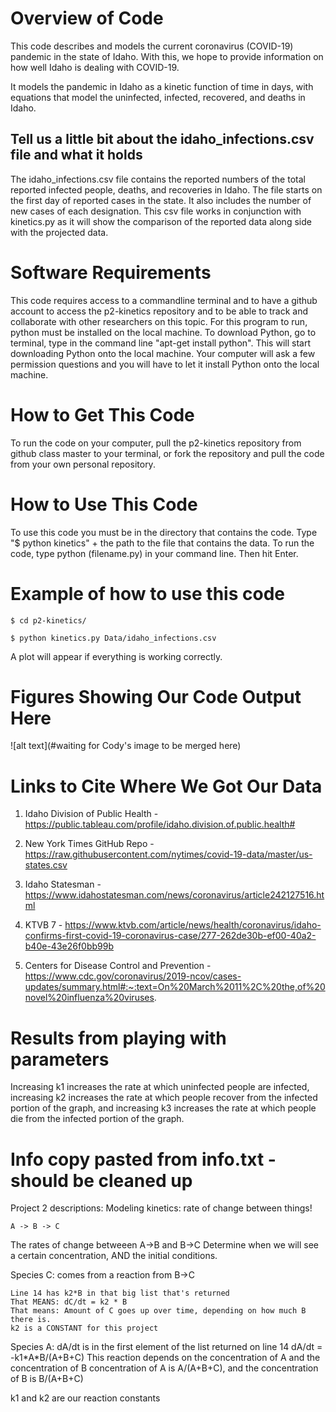 # Overview of Code
This code describes and models the current coronavirus (COVID-19) pandemic in the state of Idaho. With this, we hope to provide information on how well Idaho is dealing with COVID-19.

It models the pandemic in Idaho as a kinetic function of time in days, with equations that model the uninfected, infected, recovered, and deaths in Idaho.

## Tell us a little bit about the idaho_infections.csv file and what it holds
The idaho_infections.csv file contains the reported numbers of the total reported infected people, deaths, and recoveries in Idaho. The file starts on the first day of reported cases in the state. It also includes the number of new cases of each designation. This csv file works in conjunction with kinetics.py as it will show the comparison of the reported data along side with the projected data. 

# Software Requirements
This code requires access to a commandline terminal and to have a github account to access the p2-kinetics repository and to be able to track and collaborate with other researchers on this topic. For this program to run, python must be installed on the local machine. To download Python, go to terminal, type in the command line "apt-get install python". This will start 
downloading Python onto the local machine. Your computer will ask a few permission questions and you will have to let it install Python onto the local machine.

# How to Get This Code
To run the code on your computer, pull the p2-kinetics repository from github class master to your terminal, or fork the repository and pull the code from your own personal repository. 

# How to Use This Code
To use this code you must be in the directory that contains the code. Type "$ python kinetics" + the path to the file that contains the data. To run the code, type python (filename.py) in your command line. Then hit Enter.

# Example of how to use this code
`$ cd p2-kinetics/`

`$ python kinetics.py Data/idaho_infections.csv`

A plot will appear if everything is working correctly.


# Figures Showing Our Code Output Here

![alt text](#waiting for Cody's image to be merged here)

# Links to Cite Where We Got Our Data
1. Idaho Division of Public Health - https://public.tableau.com/profile/idaho.division.of.public.health#

1. New York Times GitHub Repo -  https://raw.githubusercontent.com/nytimes/covid-19-data/master/us-states.csv

1. Idaho Statesman - https://www.idahostatesman.com/news/coronavirus/article242127516.html

1. KTVB 7 - https://www.ktvb.com/article/news/health/coronavirus/idaho-confirms-first-covid-19-coronavirus-case/277-262de30b-ef00-40a2-b40e-43e26f0bb99b

1. Centers for Disease Control and Prevention - https://www.cdc.gov/coronavirus/2019-ncov/cases-updates/summary.html#:~:text=On%20March%2011%2C%20the,of%20novel%20influenza%20viruses.


# Results from playing with parameters
Increasing k1 increases the rate at which uninfected people are infected, increasing k2 increases the rate at which people recover from the infected portion of the graph, and increasing k3 increases the rate at which people die from the infected portion of the graph.

# Info copy pasted from info.txt - should be cleaned up
Project 2 descriptions:
    Modeling kinetics: rate of change between things!
    
    A -> B -> C
    
The rates of change betweeen A->B and B->C Determine when we will see a certain concentration, AND the initial conditions. 

Species C:
    comes from a reaction from B->C
    
    Line 14 has k2*B in that big list that's returned
    That MEANS: dC/dt = k2 * B
    That means: Amount of C goes up over time, depending on how much B there is.
    k2 is a CONSTANT for this project
    
Species A: 
    dA/dt is in the first element of the list returned on line 14
    dA/dt = -k1\*A*B/(A+B+C)
This reaction depends on the concentration of A and the concentration of B
concentration of A is A/(A+B+C), and the concentration of B is B/(A+B+C)

k1 and k2 are our reaction constants


